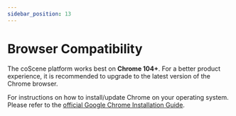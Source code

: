 ```yaml
---
sidebar_position: 13
---
```


# Browser Compatibility

The coScene platform works best on **Chrome 104+**. For a better product experience, it is recommended to upgrade to the latest version of the Chrome browser.

For instructions on how to install/update Chrome on your operating system. Please refer to the [official Google Chrome Installation Guide](https://support.google.com/chrome/answer/95346).
